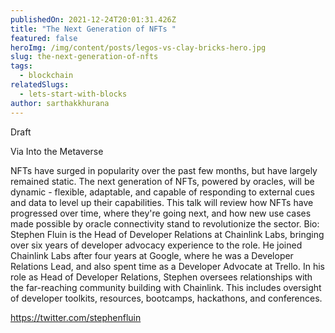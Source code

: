 ```yaml
---
publishedOn: 2021-12-24T20:01:31.426Z
title: "The Next Generation of NFTs "
featured: false
heroImg: /img/content/posts/legos-vs-clay-bricks-hero.jpg
slug: the-next-generation-of-nfts
tags:
  - blockchain
relatedSlugs:
  - lets-start-with-blocks
author: sarthakkhurana
---
```

Draft 

Via Into the Metaverse 

NFTs have surged in popularity over the past few months, but have largely remained static. The next generation of NFTs, powered by oracles, will be dynamic - flexible, adaptable, and capable of responding to external cues and data to level up their capabilities. This talk will review how NFTs have progressed over time, where they're going next, and how new use cases made possible by oracle connectivity stand to revolutionize the sector. Bio: Stephen Fluin is the Head of Developer Relations at Chainlink Labs, bringing over six years of developer advocacy experience to the role. He joined Chainlink Labs after four years at Google, where he was a Developer Relations Lead, and also spent time as a Developer Advocate at Trello. In his role as Head of Developer Relations, Stephen oversees relationships with the far-reaching community building with Chainlink. This includes oversight of developer toolkits, resources, bootcamps, hackathons, and conferences.

https://twitter.com/stephenfluin